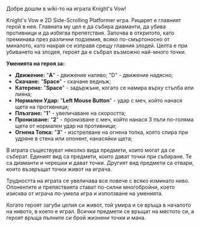 Добре дошли в wiki-то на играта Knight's Vow!

Knight's Vow е 2D Side-Scrolling Platformer игра. Рицарят е главният герой в нея. Главната му цел е да събира диаманти, да убива противници и да избягва препятствия. Започва в откритото, като преминава през различни подземия, всяко по-смъртоносно от миналото, като накрая се изправя срещу главния злодей. Целта е при убиването на злодея, героят да е събрал възможно най-много точки.

**Уменията на героя за:**
* **Движение:** "**А**" - движение наляво; "D" - движение надясно;
* **Скачане:** "**Space**" - скачане веднъж;
* **Катерене:** "**Space**" - задържъне, когато се намира върху стълба или лияна;
* **Нормален Удар:** "**Left Mouse Button**" - удар с меч, който нанася щета на противници;
* **Плъзгане:** "**1**" - увеличаване на скоростта;
* **Пронизване:** "**2**" - пронизване с меч, който нанася 3 пъти по-голяма щета от нормален удар на противници;
* **Огнена Топка:** "**3**" - изстрелване на огнена топка, която спира при удряне в стена или опонент, нанасяйки щета;

В играта съществуват няколко вида предмети, които могат да се съберат. 
Единият вид са предмети, които дават точки при събиране. Те са диаманти и черешки и дават точки. 
Другият вид предмети са отвари, които възвръщат точки живот на играча. 

Трудността на играта се увеличава все повече с всяко изминато ниво. Опонентите и препяствията стават по-силни многобройни, което изисква от играча по-умела игра и използване на уменията. 

Когато героят загуби целия си живот, той умира и се връща в началото на нивото, в което е играл. Всички предмети се връщат на мястото си, а героят връща пълните си брой жизнени точки и мана.
